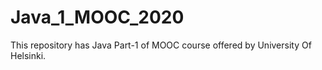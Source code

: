 # Java_1_MOOC_2020
This repository has Java Part-1 of MOOC course offered by University Of Helsinki.
